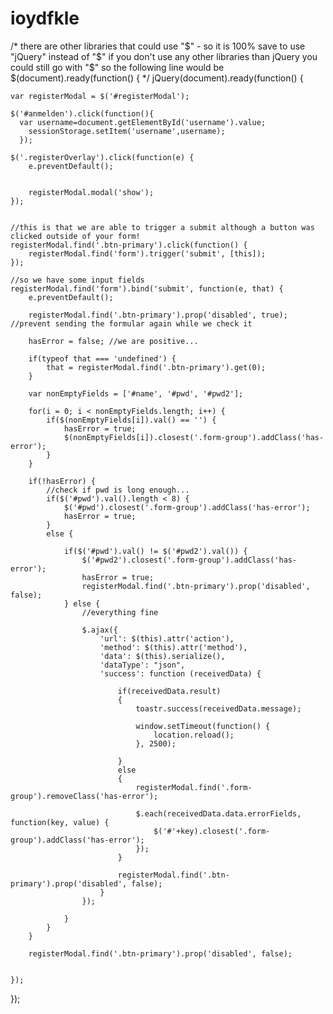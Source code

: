 # ioydfkle
/*  there are other libraries that could use "$" - so it is 100% save to use "jQuery" instead of "$"
 if you don't use any other libraries than jQuery you could still go with "$"
 so the following line would be
 $(document).ready(function() {
 */
jQuery(document).ready(function() {
   
   
    
    var registerModal = $('#registerModal');
    
    $('#anmelden').click(function(){
      var username=document.getElementById('username').value;
        sessionStorage.setItem('username',username);
      });

    $('.registerOverlay').click(function(e) {
        e.preventDefault();
        

        registerModal.modal('show');
    });


    //this is that we are able to trigger a submit although a button was clicked outside of your form!
    registerModal.find('.btn-primary').click(function() {
        registerModal.find('form').trigger('submit', [this]);
    });

    //so we have some input fields
    registerModal.find('form').bind('submit', function(e, that) {
        e.preventDefault();

        registerModal.find('.btn-primary').prop('disabled', true); //prevent sending the formular again while we check it

        hasError = false; //we are positive...

        if(typeof that === 'undefined') {
            that = registerModal.find('.btn-primary').get(0);
        }

        var nonEmptyFields = ['#name', '#pwd', '#pwd2'];

        for(i = 0; i < nonEmptyFields.length; i++) {
            if($(nonEmptyFields[i]).val() == '') {
                hasError = true;
                $(nonEmptyFields[i]).closest('.form-group').addClass('has-error');
            }
        }

        if(!hasError) {
            //check if pwd is long enough...
            if($('#pwd').val().length < 8) {
                $('#pwd').closest('.form-group').addClass('has-error');
                hasError = true;
            }
            else {

                if($('#pwd').val() != $('#pwd2').val()) {
                    $('#pwd2').closest('.form-group').addClass('has-error');
                    hasError = true;
                    registerModal.find('.btn-primary').prop('disabled', false);
                } else {
                    //everything fine

                    $.ajax({
                        'url': $(this).attr('action'),
                        'method': $(this).attr('method'),
                        'data': $(this).serialize(),
                        'dataType': "json",
                        'success': function (receivedData) {

                            if(receivedData.result)
                            {
                                toastr.success(receivedData.message);

                                window.setTimeout(function() {
                                    location.reload();
                                }, 2500);

                            }
                            else
                            {
                                registerModal.find('.form-group').removeClass('has-error');

                                $.each(receivedData.data.errorFields, function(key, value) {
                                    $('#'+key).closest('.form-group').addClass('has-error');
                                });
                            }

                            registerModal.find('.btn-primary').prop('disabled', false);
                        }
                    });

                }
            }
        }

        registerModal.find('.btn-primary').prop('disabled', false);


    });



});

